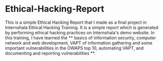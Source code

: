 # Ethical-Hacking-Report
This is a simple Ethical Hacking Report that I made as a final project in Internshala Ethical Hacking Training. 
It is a simple report which is generated by performing ethical hacking practices on Internshala's demo website.
In this training, I have learned the  ** basics of information security, computer network and web development,
VAPT of information gathering and some important vulnerabilities in the OWAPS top 10, automating VAPT, 
and documenting and reporting vulnerabilities **.
